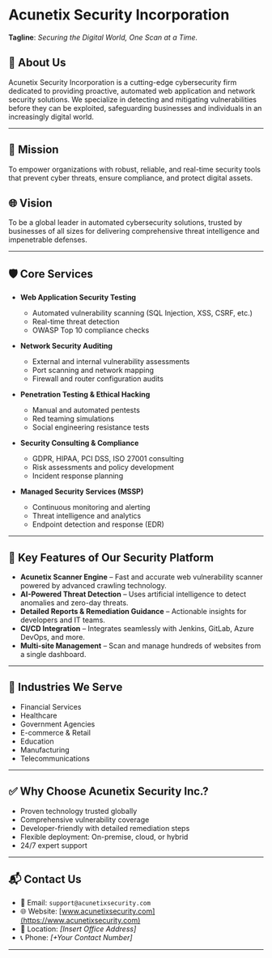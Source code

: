# Acunetix Security Incorporation

**Tagline**: *Securing the Digital World, One Scan at a Time.*

## 📌 About Us
Acunetix Security Incorporation is a cutting-edge cybersecurity firm dedicated to providing proactive, automated web application and network security solutions. We specialize in detecting and mitigating vulnerabilities before they can be exploited, safeguarding businesses and individuals in an increasingly digital world.

---

## 🎯 Mission
To empower organizations with robust, reliable, and real-time security tools that prevent cyber threats, ensure compliance, and protect digital assets.

## 🌐 Vision
To be a global leader in automated cybersecurity solutions, trusted by businesses of all sizes for delivering comprehensive threat intelligence and impenetrable defenses.

---

## 🛡️ Core Services

- **Web Application Security Testing**
  - Automated vulnerability scanning (SQL Injection, XSS, CSRF, etc.)
  - Real-time threat detection
  - OWASP Top 10 compliance checks

- **Network Security Auditing**
  - External and internal vulnerability assessments
  - Port scanning and network mapping
  - Firewall and router configuration audits

- **Penetration Testing & Ethical Hacking**
  - Manual and automated pentests
  - Red teaming simulations
  - Social engineering resistance tests

- **Security Consulting & Compliance**
  - GDPR, HIPAA, PCI DSS, ISO 27001 consulting
  - Risk assessments and policy development
  - Incident response planning

- **Managed Security Services (MSSP)**
  - Continuous monitoring and alerting
  - Threat intelligence and analytics
  - Endpoint detection and response (EDR)

---

## 🚀 Key Features of Our Security Platform

- **Acunetix Scanner Engine** – Fast and accurate web vulnerability scanner powered by advanced crawling technology.
- **AI-Powered Threat Detection** – Uses artificial intelligence to detect anomalies and zero-day threats.
- **Detailed Reports & Remediation Guidance** – Actionable insights for developers and IT teams.
- **CI/CD Integration** – Integrates seamlessly with Jenkins, GitLab, Azure DevOps, and more.
- **Multi-site Management** – Scan and manage hundreds of websites from a single dashboard.

---

## 🏢 Industries We Serve

- Financial Services  
- Healthcare  
- Government Agencies  
- E-commerce & Retail  
- Education  
- Manufacturing  
- Telecommunications

---

## ✅ Why Choose Acunetix Security Inc.?

- Proven technology trusted globally  
- Comprehensive vulnerability coverage  
- Developer-friendly with detailed remediation steps  
- Flexible deployment: On-premise, cloud, or hybrid  
- 24/7 expert support

---

## 📬 Contact Us

- 📧 Email: `support@acunetixsecurity.com`  
- 🌐 Website: [www.acunetixsecurity.com](https://www.acunetixsecurity.com)  
- 📍 Location: *[Insert Office Address]*  
- 📞 Phone: *[+Your Contact Number]*

---

